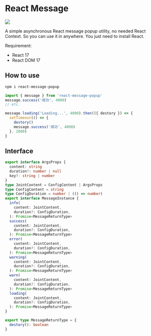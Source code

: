 # React Message

![](https://cdn.jsdelivr.net/gh/Innei/fancy@master/2022/0113212709.png)

A simple asynchronous React message popup utility, no needed React Context. So you can use it in anywhere. You just need to install React.

Requirement:

- React 17
- React DOM 17

## How to use

```bash
npm i react-message-popup
```

```js
import { message } from 'react-message-popup'
message.success('成功', 4000)
// etc.

message.loading('Loading...', 4000).then(({ destory }) => {
  setTimeout(() => {
    destory()
    message.success('成功', 4000)
  }, 2000)
}
```

## Interface

```ts
export interface ArgsProps {
  content: string
  duration?: number | null
  key?: string | number
}
type JointContent = ConfigContent | ArgsProps
type ConfigContent = string
type ConfigDuration = number | (() => number)
export interface MessageInstance {
  info(
    content: JointContent,
    duration?: ConfigDuration,
  ): Promise<MessageReturnType>
  success(
    content: JointContent,
    duration?: ConfigDuration,
  ): Promise<MessageReturnType>
  error(
    content: JointContent,
    duration?: ConfigDuration,
  ): Promise<MessageReturnType>
  warning(
    content: JointContent,
    duration?: ConfigDuration,
  ): Promise<MessageReturnType>
  warn(
    content: JointContent,
    duration?: ConfigDuration,
  ): Promise<MessageReturnType>
  loading(
    content: JointContent,
    duration?: ConfigDuration,
  ): Promise<MessageReturnType>
}

export type MessageReturnType = {
  destory(): boolean
}
```

